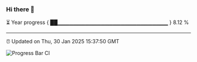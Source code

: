 ### Hi there 👋

⏳ Year progress { ██▁▁▁▁▁▁▁▁▁▁▁▁▁▁▁▁▁▁▁▁▁▁▁▁▁▁▁▁ } 8.12 %

---

⏰ Updated on Thu, 30 Jan 2025 15:37:50 GMT

![Progress Bar CI](https://github.com/IshwaranRudhara/GIT-ACTION/workflows/Progress%20Bar%20CI/badge.svg)

